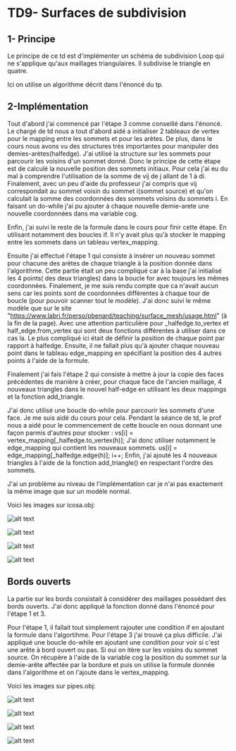 # TD9- Surfaces de subdivision

## 1- Principe

Le principe de ce td est d'implémenter un schéma de subdivision Loop qui ne s'applique qu'aux maillages triangulaires. Il subdivise le triangle en quatre.

Ici on utilise un algorithme décrit dans l'énoncé du tp.

## 2-Implémentation

Tout d'abord j'ai commencé par l'étape 3 comme conseillé dans l'énoncé. Le chargé de td nous a tout d'abord aidé a initialiser 2 tableaux de vertex pour le mapping entre les sommets et pour les arètes.
De plus, dans le cours nous avons vu des structures très importantes pour manipuler des demies-arètes(halfedge). J'ai utilisé la structure sur les sommets pour parcourir les voisins d'un sommet donné.
Donc le principe de cette étape est de calculé la nouvelle position des sommets initiaux. 
Pour cela j'ai eu du mal à comprendre l'utilisation de la somme de vij de j allant de 1 à di.
Finalement, avec un peu d'aide du professeur j'ai compris que vij correspondait au sommet voisin du sommet i(sommet source) et qu'on calculait la somme des coordonnées des sommets voisins du sommets i.
En faisant un do-while j'ai pu ajouter à chaque nouvelle demie-arete une nouvelle coordonnées dans ma variable cog. 

Enfin, j'ai suivi le reste de la formule dans le cours pour finir cette étape. En utilisant notamment des boucles if. Il n'y avait plus qu'à stocker le mapping entre les sommets dans un tableau vertex_mapping.

Ensuite j'ai effectué l'étape 1 qui consiste à insérer un nouveau sommet pour chacune des arètes de chaque triangle à la position donnée dans l'algorithme. Cette partie était un peu compliqué car à la base j'ai initialisé les 4 points( des deux triangles) dans la boucle for avec toujours les mêmes coordonnées. Finalement, je me suis rendu compte que ca n'avait aucun sens car les points sont de coordonnées différentes à chaque tour de boucle (pour pouvoir scanner tout le modèle). J'ai donc suivi le même modèle que sur le site "https://www.labri.fr/perso/pbenard/teaching/surface_mesh/usage.html"
(à la fin de la page).
Avec une attention particulière pour _halfedge.to_vertex et half_edge.from_vertex qui sont deux fonctions différentes à utiliser dans ce cas la. 
Le plus compliqué ici était de définir la position de chaque point par rapport à halfedge.
Ensuite, il ne fallait plus qu'à ajouter chaque nouveau point dans le tableau edge_mapping en spécifiant la position des 4 autres points à l'aide de la formule.

Finalement j'ai fais l'étape 2 qui consiste à mettre à jour la copie des faces précédentes de manière à créer, pour chaque face de l'ancien maillage, 4 nouveaux triangles dans le nouvel half-edge en utilisant les deux mappings et la fonction add_triangle. 

J'ai donc utilisé une boucle do-while pour parcourir les sommets d'une face. Je me suis aidé du cours pour cela. Pendant la séance de td, le prof nous a aidé pour le commencement de cette boucle en nous donnant une façon parmis d'autres pour stocker :
vs[i] = vertex_mapping[_halfedge.to_vertex(h)];
J'ai donc utiliser notamment le edge_mapping qui contient les nouveaux sommets.
us[i] = edge_mapping[_halfedge.edge(h)];
i++;
Enfin, j'ai ajouté les 4 nouveaux triangles à l'aide de la fonction add_triangle() en respectant l'ordre des sommets.

J'ai un problème au niveau de l'implémentation car je n'ai pas exactement la même image que sur un modèle normal.

Voici les images sur icosa.obj:

![alt text](mds3d_td9/data/textures/icosa1.png)

![alt text](mds3d_td9/data/textures/icosa2.png)

![alt text](mds3d_td9/data/textures/icosa3.png)

![alt text](mds3d_td9/data/textures/icosa4.png)


## Bords ouverts

La partie sur les bords consistait à considérer des maillages possédant des bords ouverts. J'ai donc appliqué la fonction donné dans l'énoncé pour l'étape 1 et 3.

Pour l'étape 1, il fallait tout simplement rajouter une condition if en ajoutant la formule dans l'algortihme.
Pour l'étape 3 j'ai trouvé ça plus difficile. J'ai appliqué une boucle do-while en ajoutant une condition pour voir si c'est une arête à bord ouvert ou pas. Si oui on itère sur les voisins du sommet source. On récupère à l'aide de la variable cog la position du sommet sur la demie-arête affectée par la bordure et puis on utilise la formule donnée dans l'algorithme et on l'ajoute dans le vertex_mapping.

Voici les images sur pipes.obj:

![alt text](mds3d_td9/data/textures/pipe1.png)

![alt text](mds3d_td9/data/textures/pipe2.png)

![alt text](mds3d_td9/data/textures/pipe3.png)

![alt text](mds3d_td9/data/textures/pipe4.png)